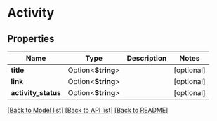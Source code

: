 # Activity

## Properties

Name | Type | Description | Notes
------------ | ------------- | ------------- | -------------
**title** | Option<**String**> |  | [optional]
**link** | Option<**String**> |  | [optional]
**activity_status** | Option<**String**> |  | [optional]

[[Back to Model list]](../README.md#documentation-for-models) [[Back to API list]](../README.md#documentation-for-api-endpoints) [[Back to README]](../README.md)


